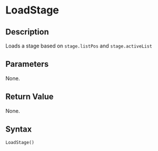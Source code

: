 # LoadStage

## Description
Loads a stage based on `stage.listPos` and `stage.activeList`

## Parameters
None.

## Return Value
None.

## Syntax
```
LoadStage()
```